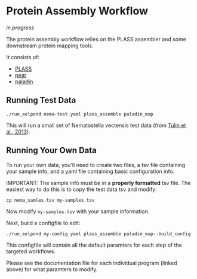 # Protein Assembly Workflow

*in progress*

The protein assembly workflow relies on the PLASS assembler and some downstream protein mapping tools.

It consists of:  

  - [PLASS](plass.md)
  - [pear](pear.md)
  - [paladin](paladin.md)



## Running Test Data

```
./run_eelpond nema-test.yaml plass_assemble paladin_map
```
This will run a small set of Nematostella vectensis test data (from [Tulin et al., 2013](https://evodevojournal.biomedcentral.com/articles/10.1186/2041-9139-4-16)).


## Running Your Own Data

To run your own data, you'll need to create two files, a tsv file containing your sample info, and a yaml file containing basic configuration info.

IMPORTANT: The sample info must be in a **properly formatted** tsv file. The easiest way to do this is to copy the test data tsv and modify:
```
cp nema_samles.tsv my-samples.tsv
```
Now modify  `my-samples.tsv` with your sample information.

Next, build a configfile to edit:
```
./run_eelpond my-config.yaml plass_assemble paladin_map--build_config
```
This configfile will contain all the default paramters for each step of the targeted workflows. 

Please see the documentation file for each individual program (linked above) for what paramters to modify.
